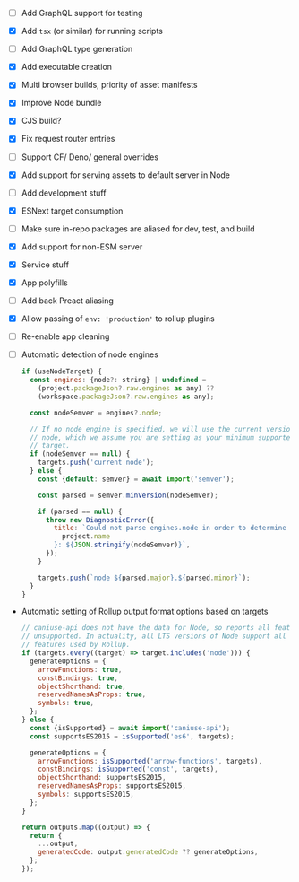 - [ ] Add GraphQL support for testing
- [x] Add `tsx` (or similar) for running scripts
- [ ] Add GraphQL type generation
- [x] Add executable creation
- [x] Multi browser builds, priority of asset manifests
- [x] Improve Node bundle
- [x] CJS build?
- [x] Fix request router entries
- [ ] Support CF/ Deno/ general overrides
- [x] Add support for serving assets to default server in Node
- [ ] Add development stuff
- [x] ESNext target consumption
- [ ] Make sure in-repo packages are aliased for dev, test, and build
- [x] Add support for non-ESM server
- [x] Service stuff
- [x] App polyfills
- [ ] Add back Preact aliasing
- [x] Allow passing of `env: 'production'` to rollup plugins
- [ ] Re-enable app cleaning
- [ ] Automatic detection of node engines

  ```js
  if (useNodeTarget) {
    const engines: {node?: string} | undefined =
      (project.packageJson?.raw.engines as any) ??
      (workspace.packageJson?.raw.engines as any);

    const nodeSemver = engines?.node;

    // If no node engine is specified, we will use the current version of
    // node, which we assume you are setting as your minimum supported
    // target.
    if (nodeSemver == null) {
      targets.push('current node');
    } else {
      const {default: semver} = await import('semver');

      const parsed = semver.minVersion(nodeSemver);

      if (parsed == null) {
        throw new DiagnosticError({
          title: `Could not parse engines.node in order to determine the node target for project ${
            project.name
          }: ${JSON.stringify(nodeSemver)}`,
        });
      }

      targets.push(`node ${parsed.major}.${parsed.minor}`);
    }
  }
  ```

- Automatic setting of Rollup output format options based on targets

  ```js
  // caniuse-api does not have the data for Node, so reports all features to be
  // unsupported. In actuality, all LTS versions of Node support all the ES2015
  // features used by Rollup.
  if (targets.every((target) => target.includes('node'))) {
    generateOptions = {
      arrowFunctions: true,
      constBindings: true,
      objectShorthand: true,
      reservedNamesAsProps: true,
      symbols: true,
    };
  } else {
    const {isSupported} = await import('caniuse-api');
    const supportsES2015 = isSupported('es6', targets);

    generateOptions = {
      arrowFunctions: isSupported('arrow-functions', targets),
      constBindings: isSupported('const', targets),
      objectShorthand: supportsES2015,
      reservedNamesAsProps: supportsES2015,
      symbols: supportsES2015,
    };
  }

  return outputs.map((output) => {
    return {
      ...output,
      generatedCode: output.generatedCode ?? generateOptions,
    };
  });
  ```
